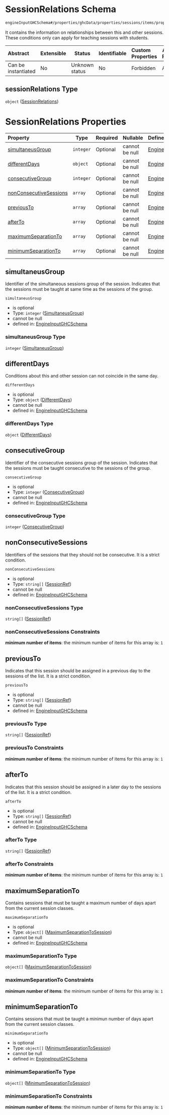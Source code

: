 # SessionRelations Schema

```txt
engineInputGHCSchema#/properties/ghcData/properties/sessions/items/properties/sessionRelations
```

It contains the information on relationships between this and other sessions. These conditions only can apply for teaching sessions with students.


| Abstract            | Extensible | Status         | Identifiable | Custom Properties | Additional Properties | Access Restrictions | Defined In                                                         |
| :------------------ | ---------- | -------------- | ------------ | :---------------- | --------------------- | ------------------- | ------------------------------------------------------------------ |
| Can be instantiated | No         | Unknown status | No           | Forbidden         | Allowed               | none                | [ghc.schema.json\*](../out/ghc.schema.json "open original schema") |

## sessionRelations Type

`object` ([SessionRelations](ghc-properties-ghcdata-properties-sessions-session-properties-sessionrelations.md))

# SessionRelations Properties

| Property                                          | Type      | Required | Nullable       | Defined by                                                                                                                                                                                                                                                                     |
| :------------------------------------------------ | --------- | -------- | -------------- | :----------------------------------------------------------------------------------------------------------------------------------------------------------------------------------------------------------------------------------------------------------------------------- |
| [simultaneusGroup](#simultaneusgroup)             | `integer` | Optional | cannot be null | [EngineInputGHCSchema](ghc-properties-ghcdata-properties-sessions-session-properties-sessionrelations-properties-simultaneusgroup.md "engineInputGHCSchema#/properties/ghcData/properties/sessions/items/properties/sessionRelations/properties/simultaneusGroup")             |
| [differentDays](#differentdays)                   | `object`  | Optional | cannot be null | [EngineInputGHCSchema](ghc-properties-ghcdata-properties-sessions-session-properties-sessionrelations-properties-differentdays.md "engineInputGHCSchema#/properties/ghcData/properties/sessions/items/properties/sessionRelations/properties/differentDays")                   |
| [consecutiveGroup](#consecutivegroup)             | `integer` | Optional | cannot be null | [EngineInputGHCSchema](ghc-properties-ghcdata-properties-sessions-session-properties-sessionrelations-properties-consecutivegroup.md "engineInputGHCSchema#/properties/ghcData/properties/sessions/items/properties/sessionRelations/properties/consecutiveGroup")             |
| [nonConsecutiveSessions](#nonconsecutivesessions) | `array`   | Optional | cannot be null | [EngineInputGHCSchema](ghc-properties-ghcdata-properties-sessions-session-properties-sessionrelations-properties-nonconsecutivesessions.md "engineInputGHCSchema#/properties/ghcData/properties/sessions/items/properties/sessionRelations/properties/nonConsecutiveSessions") |
| [previousTo](#previousto)                         | `array`   | Optional | cannot be null | [EngineInputGHCSchema](ghc-properties-ghcdata-properties-sessions-session-properties-sessionrelations-properties-previousto.md "engineInputGHCSchema#/properties/ghcData/properties/sessions/items/properties/sessionRelations/properties/previousTo")                         |
| [afterTo](#afterto)                               | `array`   | Optional | cannot be null | [EngineInputGHCSchema](ghc-properties-ghcdata-properties-sessions-session-properties-sessionrelations-properties-afterto.md "engineInputGHCSchema#/properties/ghcData/properties/sessions/items/properties/sessionRelations/properties/afterTo")                               |
| [maximumSeparationTo](#maximumseparationto)       | `array`   | Optional | cannot be null | [EngineInputGHCSchema](ghc-properties-ghcdata-properties-sessions-session-properties-sessionrelations-properties-maximumseparationto.md "engineInputGHCSchema#/properties/ghcData/properties/sessions/items/properties/sessionRelations/properties/maximumSeparationTo")       |
| [minimumSeparationTo](#minimumseparationto)       | `array`   | Optional | cannot be null | [EngineInputGHCSchema](ghc-properties-ghcdata-properties-sessions-session-properties-sessionrelations-properties-minimumseparationto.md "engineInputGHCSchema#/properties/ghcData/properties/sessions/items/properties/sessionRelations/properties/minimumSeparationTo")       |

## simultaneusGroup

Identifier of the simultaneous sessions group of the session. Indicates that the sessions must be taught at same time as the sessions of the group.


`simultaneusGroup`

-   is optional
-   Type: `integer` ([SimultaneusGroup](ghc-properties-ghcdata-properties-sessions-session-properties-sessionrelations-properties-simultaneusgroup.md))
-   cannot be null
-   defined in: [EngineInputGHCSchema](ghc-properties-ghcdata-properties-sessions-session-properties-sessionrelations-properties-simultaneusgroup.md "engineInputGHCSchema#/properties/ghcData/properties/sessions/items/properties/sessionRelations/properties/simultaneusGroup")

### simultaneusGroup Type

`integer` ([SimultaneusGroup](ghc-properties-ghcdata-properties-sessions-session-properties-sessionrelations-properties-simultaneusgroup.md))

## differentDays

Conditions about this and other session can not coincide in the same day.


`differentDays`

-   is optional
-   Type: `object` ([DifferentDays](ghc-properties-ghcdata-properties-sessions-session-properties-sessionrelations-properties-differentdays.md))
-   cannot be null
-   defined in: [EngineInputGHCSchema](ghc-properties-ghcdata-properties-sessions-session-properties-sessionrelations-properties-differentdays.md "engineInputGHCSchema#/properties/ghcData/properties/sessions/items/properties/sessionRelations/properties/differentDays")

### differentDays Type

`object` ([DifferentDays](ghc-properties-ghcdata-properties-sessions-session-properties-sessionrelations-properties-differentdays.md))

## consecutiveGroup

Identifier of the consecutive sessions group of the session. Indicates that the sessions must be taught consecutive to the sessions of the group.


`consecutiveGroup`

-   is optional
-   Type: `integer` ([ConsecutiveGroup](ghc-properties-ghcdata-properties-sessions-session-properties-sessionrelations-properties-consecutivegroup.md))
-   cannot be null
-   defined in: [EngineInputGHCSchema](ghc-properties-ghcdata-properties-sessions-session-properties-sessionrelations-properties-consecutivegroup.md "engineInputGHCSchema#/properties/ghcData/properties/sessions/items/properties/sessionRelations/properties/consecutiveGroup")

### consecutiveGroup Type

`integer` ([ConsecutiveGroup](ghc-properties-ghcdata-properties-sessions-session-properties-sessionrelations-properties-consecutivegroup.md))

## nonConsecutiveSessions

Identifiers of the sessions that they should not be consecutive. It is a strict condition.


`nonConsecutiveSessions`

-   is optional
-   Type: `string[]` ([SessionRef](ghc-properties-ghcdata-properties-sessions-session-properties-sessionrelations-properties-nonconsecutivesessions-sessionref.md))
-   cannot be null
-   defined in: [EngineInputGHCSchema](ghc-properties-ghcdata-properties-sessions-session-properties-sessionrelations-properties-nonconsecutivesessions.md "engineInputGHCSchema#/properties/ghcData/properties/sessions/items/properties/sessionRelations/properties/nonConsecutiveSessions")

### nonConsecutiveSessions Type

`string[]` ([SessionRef](ghc-properties-ghcdata-properties-sessions-session-properties-sessionrelations-properties-nonconsecutivesessions-sessionref.md))

### nonConsecutiveSessions Constraints

**minimum number of items**: the minimum number of items for this array is: `1`

## previousTo

Indicates that this session should be assigned in a previous day to the sessions of the list. It is a strict condition.


`previousTo`

-   is optional
-   Type: `string[]` ([SessionRef](ghc-properties-ghcdata-properties-sessions-session-properties-sessionrelations-properties-previousto-sessionref.md))
-   cannot be null
-   defined in: [EngineInputGHCSchema](ghc-properties-ghcdata-properties-sessions-session-properties-sessionrelations-properties-previousto.md "engineInputGHCSchema#/properties/ghcData/properties/sessions/items/properties/sessionRelations/properties/previousTo")

### previousTo Type

`string[]` ([SessionRef](ghc-properties-ghcdata-properties-sessions-session-properties-sessionrelations-properties-previousto-sessionref.md))

### previousTo Constraints

**minimum number of items**: the minimum number of items for this array is: `1`

## afterTo

Indicates that this session should be assigned in a later day to the sessions of the list. It is a strict condition.


`afterTo`

-   is optional
-   Type: `string[]` ([SessionRef](ghc-properties-ghcdata-properties-sessions-session-properties-sessionrelations-properties-afterto-sessionref.md))
-   cannot be null
-   defined in: [EngineInputGHCSchema](ghc-properties-ghcdata-properties-sessions-session-properties-sessionrelations-properties-afterto.md "engineInputGHCSchema#/properties/ghcData/properties/sessions/items/properties/sessionRelations/properties/afterTo")

### afterTo Type

`string[]` ([SessionRef](ghc-properties-ghcdata-properties-sessions-session-properties-sessionrelations-properties-afterto-sessionref.md))

### afterTo Constraints

**minimum number of items**: the minimum number of items for this array is: `1`

## maximumSeparationTo

Contains sessions that must be taught a maximum number of days apart from the current session classes.


`maximumSeparationTo`

-   is optional
-   Type: `object[]` ([MaximumSeparationToSession](ghc-properties-ghcdata-properties-sessions-session-properties-sessionrelations-properties-maximumseparationto-maximumseparationtosession.md))
-   cannot be null
-   defined in: [EngineInputGHCSchema](ghc-properties-ghcdata-properties-sessions-session-properties-sessionrelations-properties-maximumseparationto.md "engineInputGHCSchema#/properties/ghcData/properties/sessions/items/properties/sessionRelations/properties/maximumSeparationTo")

### maximumSeparationTo Type

`object[]` ([MaximumSeparationToSession](ghc-properties-ghcdata-properties-sessions-session-properties-sessionrelations-properties-maximumseparationto-maximumseparationtosession.md))

### maximumSeparationTo Constraints

**minimum number of items**: the minimum number of items for this array is: `1`

## minimumSeparationTo

Contains sessions that must be taught a minimun number of days apart from the current session classes.


`minimumSeparationTo`

-   is optional
-   Type: `object[]` ([MinimumSeparationToSession](ghc-properties-ghcdata-properties-sessions-session-properties-sessionrelations-properties-minimumseparationto-minimumseparationtosession.md))
-   cannot be null
-   defined in: [EngineInputGHCSchema](ghc-properties-ghcdata-properties-sessions-session-properties-sessionrelations-properties-minimumseparationto.md "engineInputGHCSchema#/properties/ghcData/properties/sessions/items/properties/sessionRelations/properties/minimumSeparationTo")

### minimumSeparationTo Type

`object[]` ([MinimumSeparationToSession](ghc-properties-ghcdata-properties-sessions-session-properties-sessionrelations-properties-minimumseparationto-minimumseparationtosession.md))

### minimumSeparationTo Constraints

**minimum number of items**: the minimum number of items for this array is: `1`
